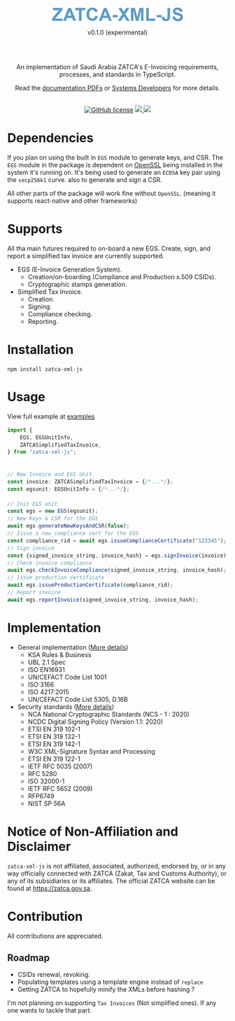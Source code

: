<div align="center">
  <br/>
  <img src="./docs/logo.png"/>
  <p>v0.1.0 (experimental)</p>
  <br/>
  <br/>
  <p>
    An implementation of Saudi Arabia ZATCA's E-Invoicing requirements, processes, and standards in TypeScript. <br/>
  </p>
  Read the <a href="/docs">documentation PDFs</a> or <a href="https://zatca.gov.sa/en/E-Invoicing/SystemsDevelopers/Pages/TechnicalRequirementsSpec.aspx">Systems Developers</a> for more details.
  <br/>
  <br/>
  <p>
  
[![GitHub license](https://badgen.net/github/license/wes4m/zatca-xml-js?v=0.1.0)](https://github.com/wes4m/zatca-xml-js/blob/main/LICENSE)
    <a href="https://github.com/wes4m">
        <img src="https://img.shields.io/badge/maintainer-wes4m-blue"/>
    </a>
    <a href="https://badge.fury.io/js/zatca-xml-js">
      <img src="https://badge.fury.io/js/zatca-xml-js.svg/?v=0.1.0"/>
    </a>
  </p>
</div>

# Dependencies
If you plan on using the built in `EGS` module to generate keys, and CSR. The `EGS` module in the package is dependent on <a href="https://www.openssl.org">OpenSSL</a> being installed in the system it's running on. It's being used to generate an `ECDSA` key pair using the `secp256k1` curve. also to generate and sign a CSR.

All other parts of the package will work fine without `OpenSSL`. (meaning it supports react-native and other frameworks)

# Supports
All tha main futures required to on-board a new EGS. Create, sign, and report a simplified tax invoice are currently supported.
- EGS (E-Invoice Generation System).
    - Creation/on-boarding (Compliance and Production x.509 CSIDs).
    - Cryptographic stamps generation.
- Simplified Tax Invoice.
    - Creation.
    - Signing.
    - Compliance checking.
    - Reporting.

# Installation
```
npm install zatca-xml-js
```

# Usage
View full example at <a href="/src/examples">examples</a>
```typescript
import {
    EGS, EGSUnitInfo,
    ZATCASimplifiedTaxInvoice,
} from "zatca-xml-js";


// New Invoice and EGS Unit
const invoice: ZATCASimplifiedTaxInvoice = {/*...*/};
const egsunit: EGSUnitInfo = {/*...*/};

// Init EGS unit
const egs = new EGS(egsunit);
// New Keys & CSR for the EGS
await egs.generateNewKeysAndCSR(false);
// Issue a new compliance cert for the EGS
const compliance_rid = await egs.issueComplianceCertificate("123345");
// Sign invoice
const {signed_invoice_string, invoice_hash} = egs.signInvoice(invoice);
// Check invoice compliance
await egs.checkInvoiceCompliance(signed_invoice_string, invoice_hash);
// Issue production certificate
await egs.issueProductionCertificate(compliance_rid);
// Report invoice
await egs.reportInvoice(signed_invoice_string, invoice_hash);
```

# Implementation
- General implementation (<a href="/docs/20220624_ZATCA_Electronic_Invoice_XML_Implementation_Standard_vF.pdf">More details</a>)
    - KSA Rules & Business
    - UBL 2.1 Spec
    - ISO EN16931
    - UN/CEFACT Code List 1001
    - ISO 3166
    - ISO 4217:2015
    - UN/CEFACT Code List 5305, D.16B
- Security standards (<a href="/docs/20220624_ZATCA_Electronic_Invoice_Security_Features_Implementation_Standards.pdf">More details</a>)
    - NCA National Cryptographic Standards (NCS - 1 : 2020)
    - NCDC Digital Signing Policy (Version 1.1: 2020)
    - ETSI EN 319 102-1
    - ETSI EN 319 132-1
    - ETSI EN 319 142-1
    - W3C XML-Signature Syntax and Processing
    - ETSI EN 319 122-1
    - IETF RFC 5035 (2007)
    - RFC 5280
    - ISO 32000-1
    - IETF RFC 5652 (2009)
    - RFP6749
    - NIST SP 56A

# Notice of Non-Affiliation and Disclaimer
`zatca-xml-js` is not affiliated, associated, authorized, endorsed by, or in any way officially connected with ZATCA (Zakat, Tax and Customs Authority), or any of its subsidiaries or its affiliates. The official ZATCA website can be found at https://zatca.gov.sa.

# Contribution
All contributions are appreciated.

## Roadmap
- CSIDs renewal, revoking.
- Populating templates using a template engine instead of `replace`
- Getting ZATCA to hopefully minify the XMLs before hashing ?


I'm not planning on supporting `Tax Invoices` (Not simplified ones). If any one wants to tackle that part.
